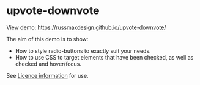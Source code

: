 # upvote-downvote

View demo: https://russmaxdesign.github.io/upvote-downvote/

The aim of this demo is to show:

- How to style radio-buttons to exactly suit your needs.
- How to use CSS to target elements that have been checked, as well as checked and hover/focus.

See [Licence information](LICENCE) for use.
